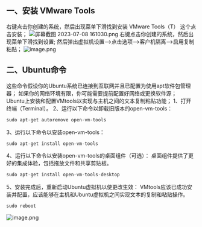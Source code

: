 ## 一、安装 VMware Tools
右键点击你创建的系统，然后出现菜单下滑找到安装 VMware Tools（T） 这个点击安装；
![屏幕截图 2023-07-08 161030.png](https://cdn.nlark.com/yuque/0/2023/png/33625181/1688803871512-f0b30621-f060-42de-af6f-32e00ab8b661.png#averageHue=%23bbbaba&clientId=ufc70af4d-42ed-4&from=paste&height=537&id=uf89e4abd&originHeight=805&originWidth=1160&originalType=binary&ratio=1.5&rotation=0&showTitle=false&size=70401&status=done&style=none&taskId=ud82c274c-a19e-47ad-b6ff-7116ca58209&title=&width=773.3333333333334)
右键点击你创建的系统，然后出现菜单下滑找到设置;
然后弹出虚拟机设置-->点击选项-->客户机隔离-->启用复制粘贴；
![image.png](https://cdn.nlark.com/yuque/0/2023/png/33625181/1688804136896-a30efb9f-b54a-4611-957c-1818cfb93451.png#averageHue=%23f9f8f8&clientId=ufc70af4d-42ed-4&from=paste&height=348&id=ud19f85d6&originHeight=522&originWidth=989&originalType=binary&ratio=1.5&rotation=0&showTitle=false&size=45743&status=done&style=none&taskId=u03d2e603-de7c-454d-bd4d-d163e81355a&title=&width=659.3333333333334)
## 二、Ubuntu命令
这些命令假设你的Ubuntu系统已连接到互联网并且已配置为使用apt软件包管理器；
如果你的网络环境有限，你可能需要提前配置好网络或更换软件源；
Ubuntu上安装和配置VMtools以实现与主机之间的文本复制粘贴功能；
1、打开终端（Terminal）。
2、运行以下命令以卸载旧版本的open-vm-tools：
```java
sudo apt-get autoremove open-vm-tools
```
3、运行以下命令以安装open-vm-tools：
```java
sudo apt-get install open-vm-tools
```
4、运行以下命令以安装open-vm-tools的桌面组件（可选）：
桌面组件提供了更好的集成体验，包括拖放文件和共享剪贴板。
```java
sudo apt-get install open-vm-tools-desktop
```
5、安装完成后，重新启动Ubuntu虚拟机以使更改生效：
VMtools应该已成功安装并配置，应该能够在主机和Ubuntu虚拟机之间实现文本的复制和粘贴操作。
```java
sudo reboot
```
![image.png](https://cdn.nlark.com/yuque/0/2023/png/33625181/1688803201345-f6ab8d18-e2ca-43f8-a726-5bc5f674f3ba.png#averageHue=%23651e44&clientId=ufc70af4d-42ed-4&from=paste&height=800&id=ufb9ed6c2&originHeight=1200&originWidth=1920&originalType=binary&ratio=1.5&rotation=0&showTitle=false&size=2560561&status=done&style=none&taskId=u2600301a-e8b7-4765-b12b-d325fffdcc0&title=&width=1280)
